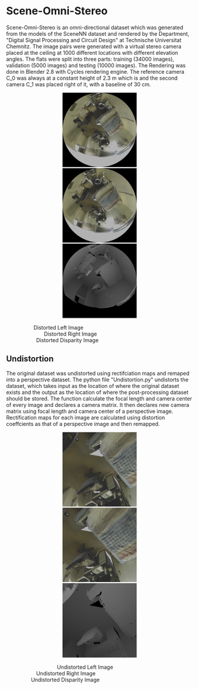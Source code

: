 # Scene-Omni-Stereo

Scene-Omni-Stereo is an omni-directional dataset which was generated from the models of the SceneNN dataset and rendered by the Department, "Digital Signal Processing and Circuit Design" at Technische Universitat Chemnitz. The image pairs were generated with a virtual stereo camera placed at the ceiling at 1000 different locations with different elevation angles. The flats were split into three parts: training (34000 images), validation (5000 images) and testing (10000 images). The Rendering was done in Blender 2.8 with Cycles rendering engine. The reference camera C_0 was always at a constant height of 2.3 m which is and the second camera C_1 was placed right of it, with a baseline of 30 cm.

<p align="center">
  <img src="Resources/Distorted_Left.png" width="200" height="200" hspace="30">
  <img src="Resources/Distorted_Right.png" width="200" height="200" hspace="30">
  <img src="Resources/Distorted_Disparity.png" width="200" height="200" hspace="30">
</p>

<figcaption> &emsp;&emsp;&emsp;&emsp;&emsp; Distorted Left Image
</figcaption>
<figcaption> &emsp;&emsp;&emsp;&emsp;&emsp;&emsp;&emsp; Distorted Right Image
</figcaption>
<figcaption> &emsp;&emsp;&emsp;&emsp;&emsp;&ensp; Distorted Disparity Image
</figcaption>


## Undistortion
The original dataset was undistorted using rectifciation maps and remaped into a perspective dataset.
The python file "Undistortion.py" undistorts the dataset, which takes input as the location of where the original dataset exists and the output as the location of where the post-processing dataset should be stored. The function calculate the focal length and camera center of every image and declares a camera matrix. It then declares new camera matrix using focal length and camera center of a perspective image. Rectification maps for each image are calculated using distortion coeffcients as that of a perspective image and then remapped.


<p align="center">
  <img src="Resources/Undistorted_Left.png" width="200" height="200" hspace="30">
  <img src="Resources/Undistorted_Right.png" width="200" height="200" hspace="30">
  <img src="Resources/Undistorted_Disparity.png" width="200" height="200" hspace="30">
</p>

<figcaption> &emsp;&emsp;&emsp;&emsp;&emsp;&emsp;&emsp;&emsp;&emsp;&ensp; Undistorted Left Image
</figcaption>
<figcaption> &emsp;&emsp;&emsp;&emsp;&emsp;&ensp; Undistorted Right Image
</figcaption>
<figcaption> &emsp;&emsp;&emsp;&emsp;&ensp; Undistorted Disparity Image
</figcaption>
